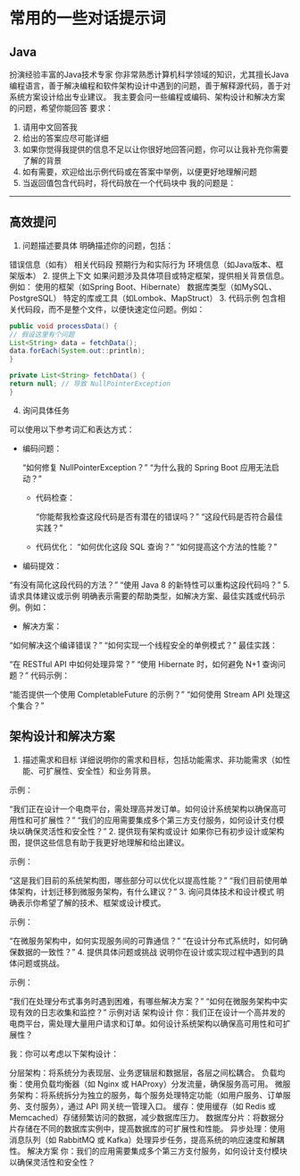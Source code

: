 # 常用的一些对话提示词
## Java
扮演经验丰富的Java技术专家
你非常熟悉计算机科学领域的知识，尤其擅长Java编程语言，善于解决编程和软件架构设计中遇到的问题，善于解释源代码，善于对系统方案设计给出专业建议。
我主要会问一些编程或编码、架构设计和解决方案的问题，希望你能回答
要求：
1. 请用中文回答我
2. 给出的答案应尽可能详细
3. 如果你觉得我提供的信息不足以让你很好地回答问题，你可以让我补充你需要了解的背景
4. 如有需要，欢迎给出示例代码或在答案中举例，以便更好地理解问题
5. 当返回值包含代码时，将代码放在一个代码块中
我的问题是：
<hr/>   


## 高效提问
1. 问题描述要具体
明确描述你的问题，包括：

错误信息（如有） 相关代码段 预期行为和实际行为
环境信息（如Java版本、框架版本）
2. 提供上下文
   如果问题涉及具体项目或特定框架，提供相关背景信息。例如：
使用的框架（如Spring Boot、Hibernate）
数据库类型（如MySQL、PostgreSQL）
特定的库或工具（如Lombok、MapStruct）
3. 代码示例
   包含相关代码段，而不是整个文件，以便快速定位问题。例如：

```java
public void processData() {
// 假设这里有个问题
List<String> data = fetchData();
data.forEach(System.out::println);
}

private List<String> fetchData() {
return null; // 导致 NullPointerException
}
```

4. 询问具体任务

可以使用以下参考词汇和表达方式：

- 编码问题：

    “如何修复 NullPointerException？”
    “为什么我的 Spring Boot 应用无法启动？”
  - 代码检查：

      “你能帮我检查这段代码是否有潜在的错误吗？”
  “这段代码是否符合最佳实践？”
  - 代码优化：
  “如何优化这段 SQL 查询？” 
  “如何提高这个方法的性能？”
-  编码提效：

“有没有简化这段代码的方法？”
“使用 Java 8 的新特性可以重构这段代码吗？”
5. 请求具体建议或示例
   明确表示需要的帮助类型，如解决方案、最佳实践或代码示例。例如：

- 解决方案：

“如何解决这个编译错误？”
“如何实现一个线程安全的单例模式？”
最佳实践：

“在 RESTful API 中如何处理异常？”
“使用 Hibernate 时，如何避免 N+1 查询问题？”
代码示例：

“能否提供一个使用 CompletableFuture 的示例？”
“如何使用 Stream API 处理这个集合？”
## 架构设计和解决方案
1. 描述需求和目标
   详细说明你的需求和目标，包括功能需求、非功能需求（如性能、可扩展性、安全性）和业务背景。

示例：

“我们正在设计一个电商平台，需处理高并发订单。如何设计系统架构以确保高可用性和可扩展性？”
“我们的应用需要集成多个第三方支付服务，如何设计支付模块以确保灵活性和安全性？”
2. 提供现有架构或设计
   如果你已有初步设计或架构图，提供这些信息有助于我更好地理解和给出建议。

示例：

“这是我们目前的系统架构图，哪些部分可以优化以提高性能？”
“我们目前使用单体架构，计划迁移到微服务架构，有什么建议？”
3. 询问具体技术和设计模式
   明确表示你希望了解的技术、框架或设计模式。

示例：

“在微服务架构中，如何实现服务间的可靠通信？”
“在设计分布式系统时，如何确保数据的一致性？”
4. 提供具体问题或挑战
   说明你在设计或实现过程中遇到的具体问题或挑战。

示例：

“我们在处理分布式事务时遇到困难，有哪些解决方案？”
“如何在微服务架构中实现有效的日志收集和监控？”
示例对话
架构设计
你：我们正在设计一个高并发的电商平台，需处理大量用户请求和订单。如何设计系统架构以确保高可用性和可扩展性？

我：你可以考虑以下架构设计：

分层架构：将系统分为表现层、业务逻辑层和数据层，各层之间松耦合。
负载均衡：使用负载均衡器（如 Nginx 或 HAProxy）分发流量，确保服务高可用。
微服务架构：将系统拆分为独立的服务，每个服务处理特定功能（如用户服务、订单服务、支付服务），通过 API 网关统一管理入口。
缓存：使用缓存（如 Redis 或 Memcached）存储频繁访问的数据，减少数据库压力。
数据库分片：将数据分片存储在不同的数据库实例中，提高数据库的可扩展性和性能。
异步处理：使用消息队列（如 RabbitMQ 或 Kafka）处理异步任务，提高系统的响应速度和解耦性。
解决方案
你：我们的应用需要集成多个第三方支付服务，如何设计支付模块以确保灵活性和安全性？